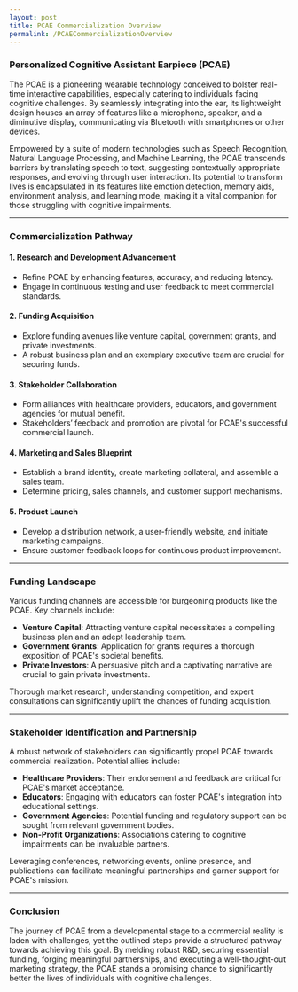 ```yaml
---
layout: post
title: PCAE Commercialization Overview
permalink: /PCAECommercializationOverview
---
```


### Personalized Cognitive Assistant Earpiece (PCAE)

The PCAE is a pioneering wearable technology conceived to bolster real-time interactive capabilities, especially catering to individuals facing cognitive challenges. By seamlessly integrating into the ear, its lightweight design houses an array of features like a microphone, speaker, and a diminutive display, communicating via Bluetooth with smartphones or other devices.

Empowered by a suite of modern technologies such as Speech Recognition, Natural Language Processing, and Machine Learning, the PCAE transcends barriers by translating speech to text, suggesting contextually appropriate responses, and evolving through user interaction. Its potential to transform lives is encapsulated in its features like emotion detection, memory aids, environment analysis, and learning mode, making it a vital companion for those struggling with cognitive impairments.

---

### Commercialization Pathway

#### 1. **Research and Development Advancement**
   - Refine PCAE by enhancing features, accuracy, and reducing latency.
   - Engage in continuous testing and user feedback to meet commercial standards.

#### 2. **Funding Acquisition**
   - Explore funding avenues like venture capital, government grants, and private investments.
   - A robust business plan and an exemplary executive team are crucial for securing funds.

#### 3. **Stakeholder Collaboration**
   - Form alliances with healthcare providers, educators, and government agencies for mutual benefit.
   - Stakeholders’ feedback and promotion are pivotal for PCAE's successful commercial launch.

#### 4. **Marketing and Sales Blueprint**
   - Establish a brand identity, create marketing collateral, and assemble a sales team.
   - Determine pricing, sales channels, and customer support mechanisms.

#### 5. **Product Launch**
   - Develop a distribution network, a user-friendly website, and initiate marketing campaigns.
   - Ensure customer feedback loops for continuous product improvement.

---

### Funding Landscape

Various funding channels are accessible for burgeoning products like the PCAE. Key channels include:

- **Venture Capital**: Attracting venture capital necessitates a compelling business plan and an adept leadership team.
- **Government Grants**: Application for grants requires a thorough exposition of PCAE's societal benefits.
- **Private Investors**: A persuasive pitch and a captivating narrative are crucial to gain private investments.

Thorough market research, understanding competition, and expert consultations can significantly uplift the chances of funding acquisition.

---

### Stakeholder Identification and Partnership

A robust network of stakeholders can significantly propel PCAE towards commercial realization. Potential allies include:

- **Healthcare Providers**: Their endorsement and feedback are critical for PCAE's market acceptance.
- **Educators**: Engaging with educators can foster PCAE's integration into educational settings.
- **Government Agencies**: Potential funding and regulatory support can be sought from relevant government bodies.
- **Non-Profit Organizations**: Associations catering to cognitive impairments can be invaluable partners.

Leveraging conferences, networking events, online presence, and publications can facilitate meaningful partnerships and garner support for PCAE's mission.

---

### Conclusion

The journey of PCAE from a developmental stage to a commercial reality is laden with challenges, yet the outlined steps provide a structured pathway towards achieving this goal. By melding robust R&D, securing essential funding, forging meaningful partnerships, and executing a well-thought-out marketing strategy, the PCAE stands a promising chance to significantly better the lives of individuals with cognitive challenges.

